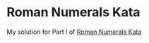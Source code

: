# Roman Numerals Kata

My solution for Part I of [Roman Numerals Kata](http://codingdojo.org/kata/RomanNumerals/)